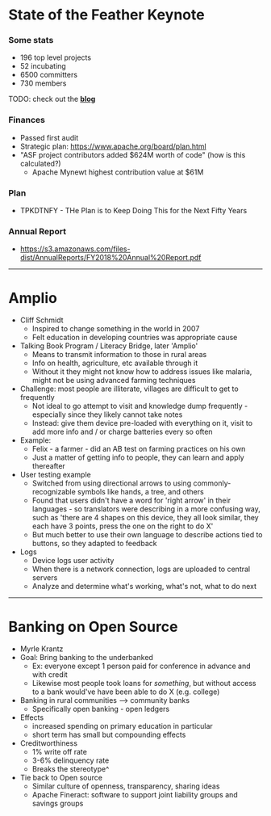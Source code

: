 # State of the Feather Keynote

### Some stats
* 196 top level projects
* 52 incubating
* 6500 committers
* 730 members

TODO: check out the [**blog**][1]

[1]: https://blogs.apache.org/foundation

### Finances
* Passed first audit
* Strategic plan: https://www.apache.org/board/plan.html
* "ASF project contributors added $624M worth of code" (how is this calculated?)
  * Apache Mynewt highest contribution value at $61M 

### Plan
* TPKDTNFY - THe Plan is to Keep Doing This for the Next Fifty Years

### Annual Report
* https://s3.amazonaws.com/files-dist/AnnualReports/FY2018%20Annual%20Report.pdf

---
# Amplio

* Cliff Schmidt
  * Inspired to change something in the world in 2007
  * Felt education in developing countries was appropriate cause
* Talking Book Program / Literacy Bridge, later 'Amplio'
  * Means to transmit information to those in rural areas
  * Info on health, agriculture, etc available through it
  * Without it they might not know how to address issues like malaria, might not be using advanced farming techniques
* Challenge: most people are illiterate, villages are difficult to get to frequently
  * Not ideal to go attempt to visit and knowledge dump frequently - especially since they likely cannot take notes
  * Instead: give them device pre-loaded with everything on it, visit to add more info and / or charge batteries every so often
* Example:
  * Felix - a farmer - did an AB test on farming practices on his own
  * Just a matter of getting info to people, they can learn and apply thereafter
* User testing example
  * Switched from using directional arrows to using commonly-recognizable symbols like hands, a tree, and others
  * Found that users didn't have a word for 'right arrow' in their languages - so translators were describing in a more confusing way, such as 'there are 4 shapes on this device, they all look similar, they each have 3 points, press the one on the right to do X'
  * But much better to use their own language to describe actions tied to buttons, so they adapted to feedback
* Logs
  * Device logs user activity
  * When there is a network connection, logs are uploaded to central servers
  * Analyze and determine what's working, what's not, what to do next

---
# Banking on Open Source

* Myrle Krantz
* Goal: Bring banking to the underbanked
  * Ex: everyone except 1 person paid for conference in advance and with credit
  * Likewise most people took loans for *something*, but without access to a bank would've have been able to do X (e.g. college)
* Banking in rural communities --> community banks
  * Specifically open banking - open ledgers
* Effects
  * increased spending on primary education in particular
  * short term has small but compounding effects
* Creditworthiness
  * 1% write off rate
  * 3-6% delinquency rate
  * Breaks the stereotype^
* Tie back to Open source
  * Similar culture of openness, transparency, sharing ideas
  * Apache Fineract: software to support joint liability groups and savings groups
